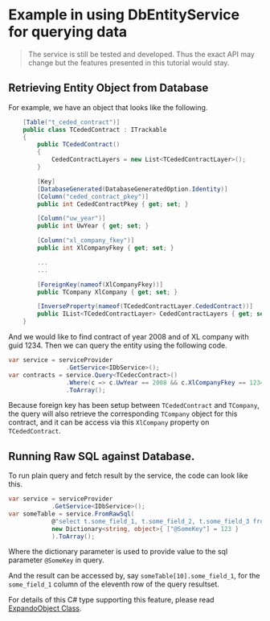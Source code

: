 # Example in using DbEntityService for querying data

>
> The service is still be tested and developed.  Thus the exact API may change but the features presented in this tutorial would stay.
>

## Retrieving Entity Object from Database

For example, we have an object that looks like the following.

```c#
	[Table("t_ceded_contract")]
    public class TCededContract : ITrackable
    {
        public TCededContract()
        {
            CededContractLayers = new List<TCededContractLayer>();
        }

		[Key]
        [DatabaseGenerated(DatabaseGeneratedOption.Identity)]
        [Column("ceded_contract_pkey")]
        public int CededContractPkey { get; set; }

        [Column("uw_year")]
        public int UwYear { get; set; }

        [Column("xl_company_fkey")]
        public int XlCompanyFkey { get; set; }

		...
		...

        [ForeignKey(nameof(XlCompanyFkey))]
        public TCompany XlCompany { get; set; }

		[InverseProperty(nameof(TCededContractLayer.CededContract))]
		public IList<TCededContractLayer> CededContractLayers { get; set; }
	}
```

And we would like to find contract of year 2008 and of XL company with guid 1234.  Then we can query the entity using the following code.

```c#
var service = serviceProvider
				.GetService<IDbService>();
var contracts = service.Query<TCedecContract>()
				.Where(c => c.UwYear == 2008 && c.XlCompanyFkey == 1234)
				.ToArray();
```

Because foreign key has been setup between `TCededContract` and `TCompany`, the query will also retrieve the corresponding `TCompany` object for this contract, and it can be access via this `XlCompany` property on `TCededContract`.

## Running Raw SQL against Database.

To run plain query and fetch result by the service, the code can look like this.

```c#
var service = serviceProvider
			.GetService<IDbService>();
var someTable = service.FromRawSql(
			@"select t.some_field_1, t.some_field_2, t.some_field_3 from some_table t where t.some_key = '@SomeKey'",
			new Dictionary<string, object>{ ["@SomeKey"] = 123 }
			).ToArray();
```
Where the dictionary parameter is used to provide value to the sql parameter `@SomeKey` in query.

And the result can be accessed by, say `someTable[10].some_field_1`, for the `some_field_1` column of the eleventh row of the query resultset.

For details of this C# type supporting this feature, please read [ExpandoObject Class](https://docs.microsoft.com/en-us/dotnet/api/system.dynamic.expandoobject?view=netcore-2.2).
